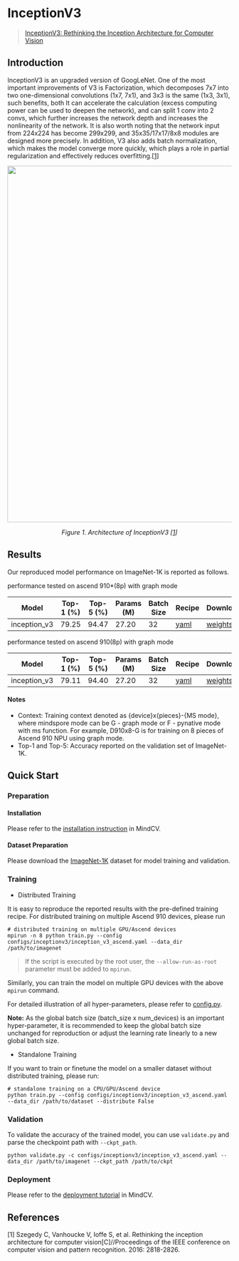 # InceptionV3
> [InceptionV3: Rethinking the Inception Architecture for Computer Vision](https://arxiv.org/pdf/1512.00567.pdf)

## Introduction

InceptionV3 is an upgraded version of GoogLeNet. One of the most important improvements of V3 is Factorization, which
decomposes 7x7 into two one-dimensional convolutions (1x7, 7x1), and 3x3 is the same (1x3, 3x1), such benefits, both It
can accelerate the calculation (excess computing power can be used to deepen the network), and can split 1 conv into 2
convs, which further increases the network depth and increases the nonlinearity of the network. It is also worth noting
that the network input from 224x224 has become 299x299, and 35x35/17x17/8x8 modules are designed more precisely. In
addition, V3 also adds batch normalization, which makes the model converge more quickly, which plays a role in partial
regularization and effectively reduces overfitting.[[1](#references)]

<p align="center">
  <img src="https://user-images.githubusercontent.com/53842165/210745725-736bd456-4d31-4f48-b958-75a53cf30e99.jpg" width=800 />
</p>
<p align="center">
  <em>Figure 1. Architecture of InceptionV3 [<a href="#references">1</a>] </em>
</p>

## Results

Our reproduced model performance on ImageNet-1K is reported as follows.

performance tested on ascend 910*(8p) with graph mode


<div align="center">

| Model        | Top-1 (%) | Top-5 (%) | Params (M) | Batch Size | Recipe                                                                                                 | Download    |
| ------------ | --------- | --------- | ---------- | ---------- | ------------------------------------------------------------------------------------------------------ |-------------|
| inception_v3 | 79.25     | 94.47     | 27.20      | 32         | [yaml](https://github.com/mindspore-lab/mindcv/blob/main/configs/inceptionv3/inception_v3_ascend.yaml) | [weights](https://download-mindspore.osinfra.cn/toolkits/mindcv/inception_v3/inception_v3-61a8e9ed-910v2.ckpt) |

</div>

performance tested on ascend 910(8p) with graph mode

<div align="center">

| Model        | Top-1 (%) | Top-5 (%) | Params (M) | Batch Size | Recipe                                                                                                 | Download                                                                                         |
| ------------ | --------- | --------- | ---------- | ---------- | ------------------------------------------------------------------------------------------------------ | ------------------------------------------------------------------------------------------------ |
| inception_v3 | 79.11     | 94.40     | 27.20      | 32         | [yaml](https://github.com/mindspore-lab/mindcv/blob/main/configs/inceptionv3/inception_v3_ascend.yaml) | [weights](https://download.mindspore.cn/toolkits/mindcv/inception_v3/inception_v3-38f67890.ckpt) |

</div>

#### Notes

- Context: Training context denoted as {device}x{pieces}-{MS mode}, where mindspore mode can be G - graph mode or F - pynative mode with ms function. For example, D910x8-G is for training on 8 pieces of Ascend 910 NPU using graph mode.
- Top-1 and Top-5: Accuracy reported on the validation set of ImageNet-1K.

## Quick Start

### Preparation

#### Installation
Please refer to the [installation instruction](https://github.com/mindspore-ecosystem/mindcv#installation) in MindCV.

#### Dataset Preparation
Please download the [ImageNet-1K](https://www.image-net.org/challenges/LSVRC/2012/index.php) dataset for model training and validation.

### Training

* Distributed Training

It is easy to reproduce the reported results with the pre-defined training recipe. For distributed training on multiple Ascend 910 devices, please run

```shell
# distributed training on multiple GPU/Ascend devices
mpirun -n 8 python train.py --config configs/inceptionv3/inception_v3_ascend.yaml --data_dir /path/to/imagenet
```

> If the script is executed by the root user, the `--allow-run-as-root` parameter must be added to `mpirun`.

Similarly, you can train the model on multiple GPU devices with the above `mpirun` command.

For detailed illustration of all hyper-parameters, please refer to [config.py](https://github.com/mindspore-lab/mindcv/blob/main/config.py).

**Note:**  As the global batch size  (batch_size x num_devices) is an important hyper-parameter, it is recommended to keep the global batch size unchanged for reproduction or adjust the learning rate linearly to a new global batch size.

* Standalone Training

If you want to train or finetune the model on a smaller dataset without distributed training, please run:

```shell
# standalone training on a CPU/GPU/Ascend device
python train.py --config configs/inceptionv3/inception_v3_ascend.yaml --data_dir /path/to/dataset --distribute False
```

### Validation

To validate the accuracy of the trained model, you can use `validate.py` and parse the checkpoint path with `--ckpt_path`.

```shell
python validate.py -c configs/inceptionv3/inception_v3_ascend.yaml --data_dir /path/to/imagenet --ckpt_path /path/to/ckpt
```

### Deployment

Please refer to the [deployment tutorial](https://mindspore-lab.github.io/mindcv/tutorials/deployment/) in MindCV.

## References

[1] Szegedy C, Vanhoucke V, Ioffe S, et al. Rethinking the inception architecture for computer vision[C]//Proceedings of the IEEE conference on computer vision and pattern recognition. 2016: 2818-2826.
